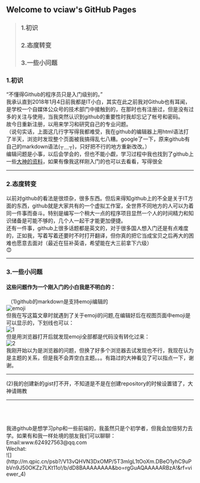 ## Welcome to vciaw's GitHub Pages
>### 1.**初识**
>### 2.**态度转变**
>### 3.**一些小问题**
### 1.初识
“不懂得Github的程序员只是入门级别的。”<br>
我承认直到2018年1月4日前我都是IT小白，其实在此之前我对Github也有耳闻，是学校一个自媒体公众号的技术部门中接触到的，在那时也有注册过，但是没有过多的关注与使用，当我突然认识到github的重要性时我却忘记了帐号和密码。<br>
故今日重新注册，以用来学习和研究自己的专业问题。<br>
（说句实话，上面这几行字写得我都难受，我在github的编辑器上用html语法打了半天，浏览时发现整个页面被我搞得乱七八糟。google了一下，原来github有自己的markdown语法(┬＿┬)，只好把不行的地方重新改改。）<br>
编辑问题是小事，以后会学会的，但也不能小觑，学习过程中我也找到了github上一些[大神的资料](https://github.com/guodongxiaren/README/blob/master/README.md)，如果有像我这样刚入门的也可以去看看，写得很全<br>
* * *
### 2.态度转变
以前对github的看法是很烦杂，很多东西。但后来得知github上的不全是关于IT方面的东西，github就是大家共有的一个虚拟工作室，全世界不同地方的人可以为着同一件事而奋斗。特别是编写一个稍大一点的程序项目显然一个人的时间精力和知识储备是可能不够的，几个人一起干才能更加便捷。<br>
还有一件事，github上很多话题都是英文的，对于很多国人想入门还是有点难度的，正如我，写着写着还要时不时打开翻译，但你真的把它当成宝贝之后再大的困难也愿意去面对（最近在狂补英语，希望能在大三前拿下六级）<br>:blush:
* * *
### 3.一些小问题
#### 这些问题作为一个刚入门的小白我是不明白的：<br>
  （1)github的markdown是支持emoji编辑的<br>
 ![emoji](http://m.qpic.cn/psb?/V13vQHVN3DxOMP/t3jdn2A53nlMKszIsAgiuoKEK2cmTPaH5nGO9CmZNtg!/b/dPMAAAAAAAAA&bo=0wIxAQAAAAADB8M!&rf=viewer_4)<br>
 但我在写这篇文章时就遇到了关于emoji的问题,在编辑好后在视图页面中emoji是可以显示的，下划线也可以：<br>
 ![1](http://m.qpic.cn/psb?/V13vQHVN3DxOMP/xt*pJlePcZNi5rLRpzi56SxFaC1KL*eEvtDewfFwLYc!/b/dPIAAAAAAAAA&bo=*QGTAAAAAAADB00!&rf=viewer_4)<br>
 但是用浏览器打开后就发现emoji全部都是代码没有转化过来：<br>
 ![2](http://m.qpic.cn/psb?/V13vQHVN3DxOMP/wbOTU4D80THOpkqhgFp0Cgi5wYhzXdctJQhLZ9nYDuo!/b/dPMAAAAAAAAA&bo=qAK1AAAAAAADBz0!&rf=viewer_4)<br>
 我刚开始以为是浏览器的问题，但换了好多个浏览器去试发现也不行，我现在认为是主题的关系，但是我不会弄空白主题。。。有路过的大神看见了可以指点一下，谢谢。<br>
 * * *
 (2)我的创建新的gist打不开，不知道是不是在创建repository的时候设置错了，大神请赐教<br>
 * * *
 <br>
 <br>
 <br>
 我进github是想学习php和一些前端的，我虽然只是个初学者，但我会加倍努力去学。如果有和我一样处境的朋友我们可以聊聊：<br> 
 Email:www.624927563@qq.com<br>
 Wechat:<br>
 ![](http://m.qpic.cn/psb?/V13vQHVN3DxOMP/5T3mlgL1tOoXm.DBeO1yhC9uPbVn9J50OKZz7LKt11o!/b/dD8BAAAAAAAA&bo=rgGuAQAAAAARBzA!&rf=viewer_4)
